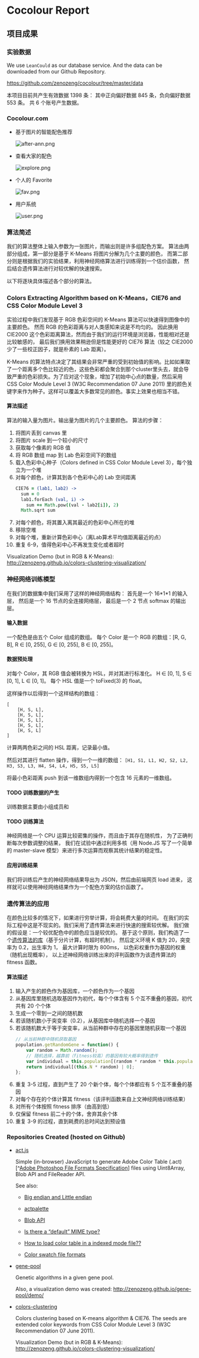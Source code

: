 # Cocolour Report

## 项目成果

### 实验数据

We use `LeanCould` as our database service.
And the data can be downloaded from our Github Repository.

https://github.com/zenozeng/cocolour/tree/master/data

本项目目前共产生有效数据 1398 条：
其中正向偏好数据 845 条，负向偏好数据 553 条。
共 6 个账号产生数据。

### Cocolour.com

- 基于图片的智能配色推荐

    ![after-ann.png](after-ann.png)

- 查看大家的配色

    ![explore.png](explore.png)

- 个人的 Favorite

    ![fav.png](fav.png)

- 用户系统

    ![user.png](user.png)

### 算法简述

我们的算法整体上输入参数为一张图片，而输出则是许多组配色方案。
算法由两部分组成，第一部分是基于 K-Means 将图片分解为几个主要的颜色，
而第二部分则是根据我们的实验结果，利用神经网络算法进行训练得到一个估价函数，
然后结合遗传算法进行对较优解的快速搜索。

以下将逐块具体描述各个部分的算法。

### Colors Extracting Algorithm based on K-Means，CIE76 and CSS Color Module Level 3

实验过程中我们发现基于 RGB 色彩空间的 K-Means 算法可以快速得到图像中的主要颜色。
然而 RGB 的色彩距离与对人类感知来说是不均匀的。
因此换用 CIE2000 这个色彩距离算法，然而由于我们的运行环境是浏览器，性能相对还是比较敏感的，
最后我们换用效果稍逊但是性能更好的 CIE76 算法（较之 CIE2000 少了一些校正因子，就是朴素的 Lab 距离）。

K-Means 的算法特点决定了其结果会非常严重的受到初始值的影响。比如如果取了一个距离多个色比较近的色，这些色彩都会聚合到那个cluster里头去，就会导致严重的色彩损失。为了应对这个现象，增加了初始中心点的数量，然后采用CSS Color Module Level 3 (W3C Recommendation 07 June 2011) 里的颜色关键字来作为种子。这样可以覆盖大多数常见的颜色。事实上效果也相当不错。

#### 算法描述

算法的输入量为图片。输出量为图片的几个主要颜色。
算法的步骤：

1. 将图片丢到 canvas 里
2. 将图片 scale 到一个较小的尺寸
3. 获取每个像素的 RGB 值
4. 将 RGB 数组 map 到 Lab 色彩空间下的数组
5. 载入色彩中心种子（Colors defined in CSS Color Module Level 3），每个独立为一个堆
6. 对每个颜色，计算其到各个色彩中心的 Lab 空间距离
    ```coffeescript
    CIE76 = (lab1, lab2) ->
      sum = 0
      lab1.forEach (val, i) ->
        sum += Math.pow((val - lab2[i]), 2)
      Math.sqrt sum
    ```
7. 对每个颜色，将其置入离其最近的色彩中心所在的堆
8. 移除空堆
9. 对每个堆，重新计算色彩中心（离Lab算术平均值距离最近的点）
10. 重复 6-9，值得色彩中心不再发生变化或者超时

Visualization Demo (but in RGB & K-Means): http://zenozeng.github.io/colors-clustering-visualization/

### 神经网络训练模型

在我们的数据集中我们采用了这样的神经网络结构：
首先是一个 16\*1\*1 的输入层，
然后是一个 16 节点的全连接网络层，
最后是一个 2 节点 softmax 的输出层。

#### 输入数据

一个配色是由五个 Color 组成的数组。
每个 Color 是一个 RGB 的数组：[R, G, B],
R ∈ [0, 255], G ∈ [0, 255], B ∈ [0, 255]。

#### 数据预处理

对每个 Color，其 RGB 值会被转换为 HSL，并对其进行标准化。
H ∈ [0, 1], S ∈ [0, 1], L ∈ [0, 1]。
每个 HSL 值是一个 toFixed(3) 的 float。

这样操作以后得到一个这样结构的数组：

```
[
    [H, S, L],
    [H, S, L],
    [H, S, L],
    [H, S, L],
    [H, S, L]
]
```

计算两两色彩之间的 HSL 距离，记录最小值。

然后对其进行 flatten 操作，得到一个一维的数组：
`[H1, S1, L1, H2, S2, L2, H3, S3, L3, H4, S4, L4, H5, S5, L5]`

将最小色彩距离 push 到该一维数组内得到一个包含 16 元素的一维数组。

#### TODO 训练数据的产生

训练数据主要由小组成员和

#### TODO 训练算法

神经网络是一个 CPU 运算比较密集的操作，而且由于其存在随机性，
为了正确判断每次参数调整的结果，
我们在试验中通过利用多核（用 Node.JS 写了一个简单的 master-slave 模型）来进行多次运算而观察其统计结果的稳定性。

#### 应用训练结果

我们将训练后产生的神经网络结果导出为 JSON，然后由前端网页 load 进来，
这样就可以使用神经网络结果作为一个配色方案的估价函数了。

### 遗传算法的应用

在颜色比较多的情况下，如果进行穷举计算，将会耗费大量的时间。
在我们的实际工程中这是不现实的。我们采用了遗传算法来进行快速的搜索较优解。
我们做的假设是：一个较优配色中的颜色应当是较优的。
基于这个原则，我们构造了一个[遗传算法的库](https://github.com/zenozeng/gene-pool)（基于分片计算，有超时机制）。
然后定义环境 K 值为 20，突变率为 0.2，出生率为 1，
最大计算时限为 800ms，
以色彩权重作为基因的权重（随机出现概率），
以上述神经网络训练出来的评判函数作为该遗传算法的 fitness 函数。

#### 算法描述

1. 输入产生的颜色作为基因库，一个颜色作为一个基因
2. 从基因库里随机选取基因作为初代，每个个体含有 5 个互不重叠的基因，初代共有 20 个个体
3. 生成一个零到一之间的随机数
4. 若该随机数小于突变率（0.2），从基因库中随机选择一个基因
5. 若该随机数大于等于突变率，从当前种群中存在的基因里随机获取一个基因
   ```javascript
   // 从当前种群中随机获取基因
   population.getRandomGene = function() {
       var random = Math.random();
       // 随机选择，越靠前（fitness较高）的基因有较大概率得到遗传
       var individual = this.population[(random * random * this.population.length) | 0];
       return individual[(this.N * random) | 0];
   };
   ```
6. 重复 3-5 过程，直到产生了 20 个新个体，每个个体都应有 5 个互不重叠的基因
7. 对每个存在的个体计算其 fitness（该评判函数来自上文神经网络训练结果）
8. 对所有个体按照 fitness 排序（由高到低）
9. 仅保留 fitness 前二十的个体，舍弃其余个体
10. 重复 3-9 的过程，直到耗费的总时间达到预设值

### Repositories Created (hosted on Github)

- [act.js](https://github.com/zenozeng/act.js)

    Simple (in-browser) JavaScript to generate Adobe Color Table (.act)[^[Adobe Photoshop File Formats Specification](http://www.adobe.com/devnet-apps/photoshop/fileformatashtml/)] files using Uint8Array, Blob API and FileReader API.

    See also:

    - [Big endian and Little endian](http://www.cnblogs.com/luxiaoxun/archive/2012/09/05/2671697.html)

    - [actpalette](https://github.com/bdon/actpalette)

    - [Blob API](https://developer.mozilla.org/en-US/docs/Web/API/Blob)

    - [Is there a “default” MIME type?](http://stackoverflow.com/questions/12539058/is-there-a-default-mime-type)

    - [How to load color table in a indexed mode file??](https://forums.adobe.com/message/2205681#2205681)

    - [Color swatch file formats](http://www.selapa.net/swatches/colors/fileformats.php)

- [gene-pool](https://github.com/zenozeng/gene-pool)

    Genetic algorithms in a given gene pool.

    Also, a visualization demo was created: http://zenozeng.github.io/gene-pool/demo/

- [colors-clustering](https://github.com/zenozeng/colors-clustering)

    Colors clustering based on K-means algorithm & CIE76.
    The seeds are extended color keywords from CSS Color Module Level 3 (W3C Recommendation 07 June 2011).

    Visualization Demo (but in RGB & K-Means): http://zenozeng.github.io/colors-clustering-visualization/
